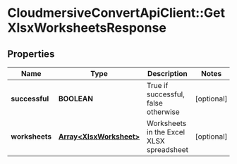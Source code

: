 # CloudmersiveConvertApiClient::GetXlsxWorksheetsResponse

## Properties
Name | Type | Description | Notes
------------ | ------------- | ------------- | -------------
**successful** | **BOOLEAN** | True if successful, false otherwise | [optional] 
**worksheets** | [**Array&lt;XlsxWorksheet&gt;**](XlsxWorksheet.md) | Worksheets in the Excel XLSX spreadsheet | [optional] 


